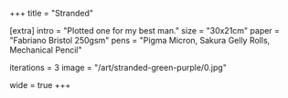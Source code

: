 +++
title = "Stranded"

[extra]
intro = "Plotted one for my best man."
size = "30x21cm"
paper = "Fabriano Bristol 250gsm"
pens = "Pigma Micron, Sakura Gelly Rolls, Mechanical Pencil"

iterations = 3
image = "/art/stranded-green-purple/0.jpg"

wide = true
+++
